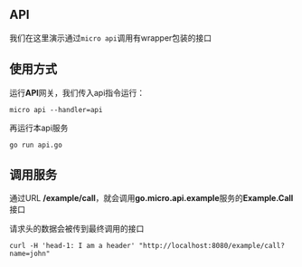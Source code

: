 ## API

我们在这里演示通过`micro api`调用有wrapper包装的接口

## 使用方式

运行**API**网关，我们传入api指令运行：

```
micro api --handler=api
```

再运行本api服务

```
go run api.go
```

## 调用服务

通过URL **/example/call**，就会调用**go.micro.api.example**服务的**Example.Call**接口

请求头的数据会被传到最终调用的接口

```
curl -H 'head-1: I am a header' "http://localhost:8080/example/call?name=john"
```